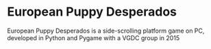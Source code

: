 # European Puppy Desperados
European Puppy Desperados is a side-scrolling platform game on PC, developed in Python and Pygame with a VGDC group in 2015
